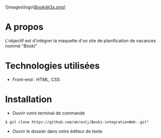 ![images\logo\Booki@3x.png]



# A propos

L'objectif est d'intégrer la maquette d'un site de planification de vacances nommé "Booki"

# Technologies utilisées

* Front-end : HTML, CSS

# Installation

* Ouvrir votre terminal de commande

`$ git clone https://github.com/akroutj/Booki-integrationWeb-.git"`

* Ouvrir le dossier dans votre éditeur de texte


